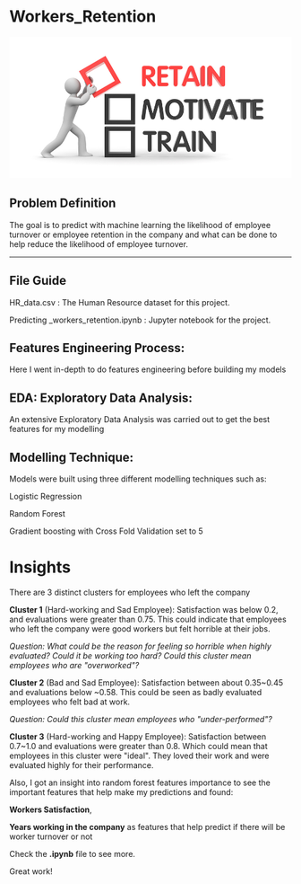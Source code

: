 # Workers_Retention

![](EmployeeRetention.jpg)


## Problem Definition 
The goal is to predict with machine learning the likelihood of employee turnover or employee retention in the company and what can be done to help reduce the likelihood of employee turnover. 

---
## File Guide

HR_data.csv :  The Human Resource dataset for this project. 

Predicting _workers_retention.ipynb : Jupyter notebook for the project. 

## Features Engineering Process:

Here I went in-depth to do features engineering before building my models  

## EDA: Exploratory Data Analysis: 

An extensive Exploratory Data Analysis was carried out to get the best features for my modelling 

## Modelling Technique: 

Models were built using three different modelling techniques such as: 

Logistic Regression 

Random Forest 

Gradient boosting with Cross Fold Validation set to 5 

# Insights

There are 3 distinct clusters for employees who left the company

**Cluster 1** (Hard-working and Sad Employee): Satisfaction was below 0.2, and evaluations were greater than 0.75. This could indicate that employees who left the company were good workers but felt horrible at their jobs.

*Question: What could be the reason for feeling so horrible when highly evaluated? Could it be working too hard? Could this cluster mean employees who are "overworked"?*

**Cluster 2** (Bad and Sad Employee): Satisfaction between about 0.35~0.45 and evaluations below ~0.58. This could be seen as badly evaluated employees who felt bad at work.

*Question: Could this cluster mean employees who "under-performed"?*


**Cluster 3** (Hard-working and Happy Employee): Satisfaction between 0.7~1.0 and evaluations were greater than 0.8. Which could mean that employees in this cluster were "ideal". They loved their work and were evaluated highly for their performance.

Also, I got an insight into random forest features importance to see the important features that help make my predictions
and found:

**Workers Satisfaction**, 

**Years working in the company** as features that help predict if there will be worker turnover or not

Check the **.ipynb** file to see more.

Great work!

